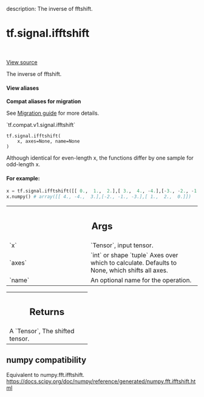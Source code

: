 description: The inverse of fftshift.

<div itemscope itemtype="http://developers.google.com/ReferenceObject">
<meta itemprop="name" content="tf.signal.ifftshift" />
<meta itemprop="path" content="Stable" />
</div>

# tf.signal.ifftshift

<!-- Insert buttons and diff -->

<table class="tfo-notebook-buttons tfo-api nocontent" align="left">

</table>

<a target="_blank" class="external" href="/code/stable/tensorflow/python/ops/signal/fft_ops.py">View source</a>



The inverse of fftshift.


<section class="expandable">
  <h4 class="showalways">View aliases</h4>
  <p>
<b>Compat aliases for migration</b>
<p>See
<a href="https://www.tensorflow.org/guide/migrate">Migration guide</a> for
more details.</p>
<p>`tf.compat.v1.signal.ifftshift`</p>
</p>
</section>

<pre class="devsite-click-to-copy prettyprint lang-py tfo-signature-link">
<code>tf.signal.ifftshift(
    x, axes=None, name=None
)
</code></pre>



<!-- Placeholder for "Used in" -->

Although identical for even-length x,
the functions differ by one sample for odd-length x.



#### For example:



```python
x = tf.signal.ifftshift([[ 0.,  1.,  2.],[ 3.,  4., -4.],[-3., -2., -1.]])
x.numpy() # array([[ 4., -4.,  3.],[-2., -1., -3.],[ 1.,  2.,  0.]])
```

<!-- Tabular view -->
 <table class="responsive fixed orange">
<colgroup><col width="214px"><col></colgroup>
<tr><th colspan="2"><h2 class="add-link">Args</h2></th></tr>

<tr>
<td>
`x`<a id="x"></a>
</td>
<td>
`Tensor`, input tensor.
</td>
</tr><tr>
<td>
`axes`<a id="axes"></a>
</td>
<td>
`int` or shape `tuple` Axes over which to calculate. Defaults to None,
which shifts all axes.
</td>
</tr><tr>
<td>
`name`<a id="name"></a>
</td>
<td>
An optional name for the operation.
</td>
</tr>
</table>



<!-- Tabular view -->
 <table class="responsive fixed orange">
<colgroup><col width="214px"><col></colgroup>
<tr><th colspan="2"><h2 class="add-link">Returns</h2></th></tr>
<tr class="alt">
<td colspan="2">
A `Tensor`, The shifted tensor.
</td>
</tr>

</table>



 <section><devsite-expandable expanded>
 <h2 class="showalways">numpy compatibility</h2>

Equivalent to numpy.fft.ifftshift.
https://docs.scipy.org/doc/numpy/reference/generated/numpy.fft.ifftshift.html

 </devsite-expandable></section>

